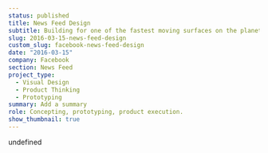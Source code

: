 ```yaml
---
status: published
title: News Feed Design
subtitle: Building for one of the fastest moving surfaces on the planet.
slug: 2016-03-15-news-feed-design
custom_slug: facebook-news-feed-design
date: "2016-03-15"
company: Facebook
section: News Feed
project_type:
  - Visual Design
  - Product Thinking
  - Prototyping
summary: Add a summary
role: Concepting, prototyping, product execution.
show_thumbnail: true
---
```


undefined
